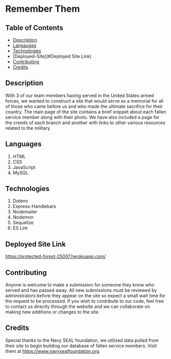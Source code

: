 # Remember Them

## Table of Contents
* [Description](#Description)
* [Langauges](#Languages)
* [Technologies](#Technologies)
* [Deployed-Site](#Deployed Site Link)
* [Contributing](#Contributing)
* [Credits](#Credits)

## Description
With 3 of our team members having served in the United States armed forces, we wanted to construct
a site that would serve as a memorial for all of those who came before us and who made the 
ultimate sacrifice for their country. The main page of the site contains a brief snippet about
each fallen service member along with their photo. We have also included a page for the creeds
of each branch and another with links to other various resources related to the military.

## Languages
1. HTML
2. CSS
3. JavaScript
4. MySQL

## Technologies
1. Dotenv
2. Express-Handlebars
3. Nodemailer
4. Nodemon
5. Sequelize
6. ES Lint

## Deployed Site Link
https://protected-forest-25007.herokuapp.com/

## Contributing
Anyone is welcome to make a submission for someone they know who served and has passed away.
All new submissions must be reviewed by administrators before they appear on the site so 
expect a small wait time for the request to be processed. If you wish to contribute to
our code, feel free to contact us directly through the website and we can collaborate on
making new additions or changes to the site.

## Credits
Special thanks to the Navy SEAL foundation, we utilized data pulled from their site to
begin building our database of fallen service members. Visit them at https://www.navysealfoundation.org.